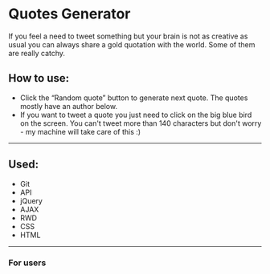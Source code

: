 <h1>Quotes Generator</h1>

<p>If you feel a need to tweet something but your brain is not as creative as usual you can always share a gold quotation with the world. Some of them are really catchy.</p>

<h2>How to use: </h2>
<ul>
  <li>Click the “Random quote” button to generate next quote. The quotes mostly have an author below. </li>
  <li>If you want to tweet a quote you just need to click on the big blue bird on the screen. You can't tweet more than 140 characters but don't worry - my machine will take care of this :) </li>
</ul>
<hr>

<h2>Used:</h2>
<ul>
  <li>Git</li>
  <li>API</li>
  <li>jQuery</li>
  <li>AJAX</li>
  <li>RWD</li>
  <li>CSS</li>
  <li>HTML</li>
</ul>

<hr>

<h3>For users</h3>
